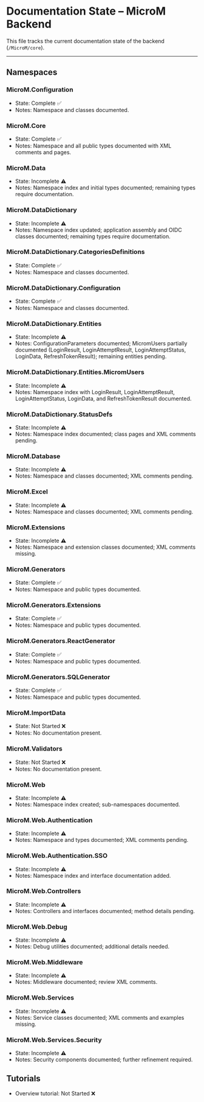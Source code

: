 # Documentation State – MicroM Backend

This file tracks the current documentation state of the backend (`/MicroM/core`).

---

## Namespaces

### MicroM.Configuration
- State: Complete ✅
- Notes: Namespace and classes documented.

### MicroM.Core
- State: Complete ✅
- Notes: Namespace and all public types documented with XML comments and pages.

### MicroM.Data
- State: Incomplete ⚠️
- Notes: Namespace index and initial types documented; remaining types require documentation.

### MicroM.DataDictionary
- State: Incomplete ⚠️
- Notes: Namespace index updated; application assembly and OIDC classes documented; remaining types require documentation.

### MicroM.DataDictionary.CategoriesDefinitions
- State: Complete ✅
- Notes: Namespace and classes documented.

### MicroM.DataDictionary.Configuration
- State: Complete ✅
- Notes: Namespace and classes documented.

### MicroM.DataDictionary.Entities
- State: Incomplete ⚠️
- Notes: ConfigurationParameters documented; MicromUsers partially documented (LoginResult, LoginAttemptResult, LoginAttemptStatus, LoginData, RefreshTokenResult); remaining entities pending.

### MicroM.DataDictionary.Entities.MicromUsers
- State: Incomplete ⚠️
- Notes: Namespace index with LoginResult, LoginAttemptResult, LoginAttemptStatus, LoginData, and RefreshTokenResult documented.

### MicroM.DataDictionary.StatusDefs
- State: Incomplete ⚠️
- Notes: Namespace index documented; class pages and XML comments pending.

### MicroM.Database
- State: Incomplete ⚠️
- Notes: Namespace and classes documented; XML comments pending.

### MicroM.Excel
- State: Incomplete ⚠️
- Notes: Namespace and classes documented; XML comments pending.

### MicroM.Extensions
- State: Incomplete ⚠️
- Notes: Namespace and extension classes documented; XML comments missing.

### MicroM.Generators
- State: Complete ✅
- Notes: Namespace and public types documented.

### MicroM.Generators.Extensions
- State: Complete ✅
- Notes: Namespace and public types documented.

### MicroM.Generators.ReactGenerator
- State: Complete ✅
- Notes: Namespace and public types documented.

### MicroM.Generators.SQLGenerator
- State: Complete ✅
- Notes: Namespace and public types documented.

### MicroM.ImportData
- State: Not Started ❌
- Notes: No documentation present.

### MicroM.Validators
- State: Not Started ❌
- Notes: No documentation present.

### MicroM.Web
- State: Incomplete ⚠️
- Notes: Namespace index created; sub-namespaces documented.

### MicroM.Web.Authentication
- State: Incomplete ⚠️
- Notes: Namespace and types documented; XML comments pending.

### MicroM.Web.Authentication.SSO
- State: Incomplete ⚠️
- Notes: Namespace index and interface documentation added.

### MicroM.Web.Controllers
- State: Incomplete ⚠️
- Notes: Controllers and interfaces documented; method details pending.

### MicroM.Web.Debug
- State: Incomplete ⚠️
- Notes: Debug utilities documented; additional details needed.

### MicroM.Web.Middleware
- State: Incomplete ⚠️
- Notes: Middleware documented; review XML comments.

### MicroM.Web.Services
- State: Incomplete ⚠️
- Notes: Service classes documented; XML comments and examples missing.

### MicroM.Web.Services.Security
- State: Incomplete ⚠️
- Notes: Security components documented; further refinement required.

## Tutorials
- Overview tutorial: Not Started ❌
